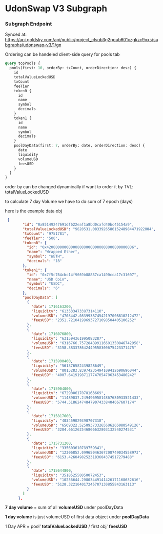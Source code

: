 # UdonSwap V3 Subgraph

### Subgraph Endpoint

Synced at: https://api.goldsky.com/api/public/project_clvqb3g2poub601xzgkzc9oxs/subgraphs/udonswap-v3/1/gn

Ordering can be handeled client-side
query for pools tab

```graphql
query topPools {
  pools(first: 10, orderBy: txCount, orderDirection: desc) {
    id
    totalValueLockedUSD
    txCount
    feeTier
    token0 {
      id
      name
      symbol
      decimals
    }
    token1 {
      id
      name
      symbol
      decimals
    }
    poolDayData(first: 7, orderBy: date, orderDirection: desc) {
      date
      liquidity
      volumeUSD
      feesUSD
    }
  }
}
```

order by can be changed dynamically
if want to order it by TVL: totalValueLockedUSD

to calculate 7 day Volume
we have to do sum of 7 epoch (days)

here is the example data obj

```json
 {
        "id": "0x85149247691df622eaf1a8bd0cafd40bc45154a9",
        "totalValueLockedUSD": "9620531.083392658615248984471922004",
        "txCount": "9751781",
        "feeTier": "500",
        "token0": {
          "id": "0x4200000000000000000000000000000000000006",
          "name": "Wrapped Ether",
          "symbol": "WETH",
          "decimals": "18"
        },
        "token1": {
          "id": "0x7f5c764cbc14f9669b88837ca1490cca17c31607",
          "name": "USD Coin",
          "symbol": "USDC",
          "decimals": "6"
        },
        "poolDayData": [
          {
            "date": 1716163200,
            "liquidity": "613533473387314110",
            "volumeUSD": "4703442.083993874542197008810212472",
            "feesUSD": "2351.721041996937271098504405106252"
          },
          {
            "date": 1716076800,
            "liquidity": "631594361995083287",
            "volumeUSD": "6316766.757284899116601350846742958",
            "feesUSD": "3158.383378642449558300675423371475"
          },
          {
            "date": 1715990400,
            "liquidity": "561376582439828649",
            "volumeUSD": "8015283.83974235494109412690696044",
            "feesUSD": "4007.641919871177470547063453480242"
          },
          {
            "date": 1715904000,
            "liquidity": "672900617078163669",
            "volumeUSD": "11489037.24949695814867680933521433",
            "feesUSD": "5744.518624748479074338404667607174"
          },
          {
            "date": 1715817600,
            "liquidity": "403459029390707318",
            "volumeUSD": "6569322.525093733265606265080549126",
            "feesUSD": "3284.661262546866632803132540274531"
          },
          {
            "date": 1715731200,
            "liquidity": "335603610789759341",
            "volumeUSD": "12306852.09965046367208749034558973",
            "feesUSD": "6153.42604982523183604374517279488"
          },
          {
            "date": 1715644800,
            "liquidity": "351852550050072453",
            "volumeUSD": "10256644.20803449141426171168632616",
            "feesUSD": "5128.322104017245707130855843163113"
          }
        ]
      },
```

**7 day volume** = sum of all **volumeUSD** under poolDayData

**1 day volume** is just volumeUSD of first data object under **poolDayData**

1 Day APR = pool' **totalValueLockedUSD** / first obj' **feesUSD**
